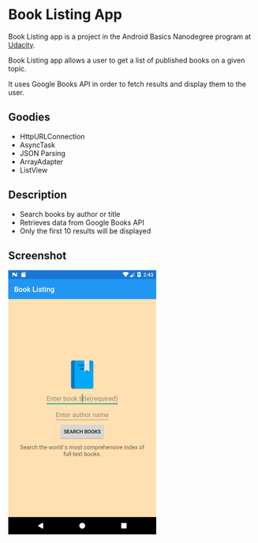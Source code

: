 <h1>Book Listing App</h1>
<p>Book Listing app is a project in the Android Basics Nanodegree program at <a href="https://eu.udacity.com/">Udacity</a>.</p>

<p>Book Listing app allows a user to get a list of published books on a given topic.</p>
<p>It uses Google Books API in order to fetch results and display them to the user.</p>

<h2>Goodies</h2>
<ul>
	<li>HttpURLConnection</li>
	<li>AsyncTask</li>
	<li>JSON Parsing</li>
	<li>ArrayAdapter</li>
	<li>ListView</li>
</ul>

<h2>Description</h2>
<ul>
	<li>Search books by author or title</li>
	<li>Retrieves data from Google Books API</li>
	<li>Only the first 10 results will be displayed</li>
</ul>

<h2>Screenshot</h2>

<img src="https://github.com/AdrianManole/BookListing/blob/master/home%20screen.png" alt="home screen" width=300/>
